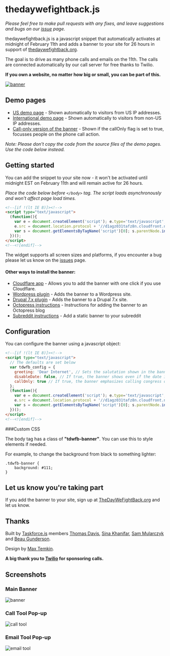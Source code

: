 # thedaywefightback.js

_Please feel free to make pull requests with any fixes, and leave suggestions and bugs on our [issue](http://github.com/tfrce/thedaywefightback.js/issues) page._

thedaywefightback.js is a javascript snippet that automatically activates at midnight of February 11th and adds a banner to your site for 26 hours in support of [thedaywefightback.org](https://thedaywefightback.org).

The goal is to drive as many phone calls and emails on the 11th. The calls are connected automatically by our call server for free thanks to Twilio.

**If you own a website, no matter how big or small, you can be part of this.**

<a href="http://tfrce.github.io/thedaywefightback.js/example/banner.html" target="_blank"><img src="screenshots/tdwfb-banner.png" alt="banner" /></a>


## Demo pages

* [US demo page](http://tfrce.github.io/thedaywefightback.js/example/banner.html) - Shown automatically to visitors from US IP addresses.
* [International demo page](http://tfrce.github.io/thedaywefightback.js/example/banner_international.html) - Shown automatically to visitors from non-US IP addresses.
* [Call-only version of the banner](http://tfrce.github.io/thedaywefightback.js/example/banner_callonly.html) - Shown if the callOnly flag is set to true, focusses people on the phone call action.

*Note: Please don't copy the code from the source files of the demo pages. Use the code below instead.* 

## Getting started

You can add the snippet to your site now - it won't be activated until midnight EST on February 11th and will remain active for 26 hours.

_Place the code below before `</body>` tag. The script loads asynchronously and won't affect page load times._

```html
<!--[if !(lt IE 8)]><!-->
<script type="text/javascript">
  (function(){
    var e = document.createElement('script'); e.type='text/javascript'; e.async = true;
    e.src = document.location.protocol + '//d1agz031tafz8n.cloudfront.net/thedaywefightback.js/widget.min.js';
    var s = document.getElementsByTagName('script')[0]; s.parentNode.insertBefore(e, s);
  })();
</script>
<!--<![endif]-->
```

The widget supports all screen sizes and platforms, if you encounter a bug please let us know on the [issues](http://github.com/tfrce/thedaywefightback.js/issues) page.

#### Other ways to install the banner:

* [Cloudflare app](https://www.cloudflare.com/apps/the_day_we_fight_back) - Allows you to add the banner with one click if you use Cloudflare.
* [Wordpress plugin](https://github.com/modemlooper/thedaywefightback.wp) - Adds the banner to a Wordpress site.
* [Drupal 7.x plugin](https://github.com/mrjameshamilton/thedaywefightback.drupal) - Adds the banner to a Drupal 7.x site.
* [Octopress instructions](./OCTOPRESS.md) - Instructions for adding the banner to an Octopress blog
* [Subreddit instructions](./SUBREDDIT.md) - Add a static banner to your subreddit

## Configuration

You can configure the banner using a javascript object:

```html
<!--[if !(lt IE 8)]><!-->
<script type="text/javascript"> 
  // The defaults are set below
  var tdwfb_config = {
    greeting: 'Dear Internet', // Sets the salutation shown in the banner.
    disableDate: false, // If true, the banner shows even if the date is not yet 02/11/2014. Use for testing.
    callOnly: true // If true, the banner emphasizes calling congress over emailing.
  };
  (function(){
    var e = document.createElement('script'); e.type='text/javascript'; e.async = true;
    e.src = document.location.protocol + '//d1agz031tafz8n.cloudfront.net/thedaywefightback.js/widget.min.js';
    var s = document.getElementsByTagName('script')[0]; s.parentNode.insertBefore(e, s);
  })();
</script>
<!--<![endif]-->
```

###Custom CSS

The body tag has a class of **"tdwfb-banner"**. You can use this to style elements if needed.

For example, to change the background from black to something lighter:

    .tdwfb-banner {
    	background: #111;
    }


## Let us know you're taking part

If you add the banner to your site, sign up at [TheDayWeFightBack.org](https://thedaywefightback.org) and let us know.

## Thanks

Built by [Taskforce.is](http://taskforce.is) members [Thomas Davis](https://twitter.com/neutralthoughts), [Sina Khanifar](https://github.com/sinak/), [Sam Mularczyk](https://twitter.com/sammularczyk) and [Beau Gunderson](https://twitter.com/beaugunderson).

Design by [Max Temkin](http://maxistentialism.com/).

**A big thank you to [Twilio](https://www.twilio.com/) for sponsoring calls.**


## Screenshots

### Main Banner
<img src="screenshots/tdwfb-banner.png" alt="banner" />

### Call Tool Pop-up
<img src="screenshots/call-tool.png" alt="call tool" />

### Email Tool Pop-up
<img src="screenshots/email-tool.png" alt="email tool" />
